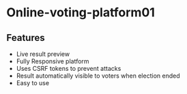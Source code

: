 # Online-voting-platform01

## Features

- Live result preview
- Fully Responsive platform
- Uses CSRF tokens to prevent attacks 
- Result automatically visible to voters when election ended
- Easy to use
